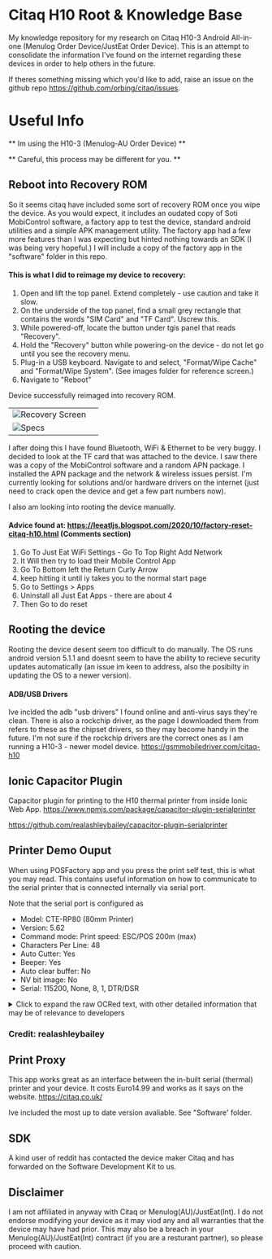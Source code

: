 # Citaq H10 Root & Knowledge Base

My knowledge repository for my research on Citaq H10-3 Android All-in-one (Menulog Order Device/JustEat Order Device). This is an attempt to consolidate the information I've found on the internet regarding these devices in order to help others in the future.

If theres something missing which you'd like to add, raise an issue on the github repo https://github.com/orbing/citaq/issues.


# Useful Info
** Im using the H10-3 (Menulog-AU Order Device) **

** Careful, this process may be different for you. **

## Reboot into Recovery ROM 
So it seems citaq have included some sort of recovery ROM once you wipe the device. As you would expect, it includes an oudated copy of Soti MobiControl software, a factory app to test the device, standard android utilities and a simple APK management utility. The factory app had a few more features than I was expecting but hinted nothing towards an SDK (I was being very hopeful.) I will include a copy of the factory app in the "software" folder in this repo.

#### This is what I did to reimage my device to recovery:

1. Open and lift the top panel. Extend completely - use caution and take it slow.
2. On the underside of the top panel, find a small grey rectangle that contains the words "SIM Card" and "TF Card". Uscrew this.
3. While powered-off, locate the button under tgis panel that reads "Recovery".
4. Hold the "Recovery" button while powering-on the device - do not let go until you see the recovery menu.
5. Plug-in a USB keyboard. Navigate to and select, "Format/Wipe Cache" and "Format/Wipe System". (See images folder for reference screen.)
6. Navigate to "Reboot"

Device successfully reimaged into recovery ROM.

|        |  |
| ------------- | -----:|
| ![Recovery Screen](/Images/H8aob5nm.jpg) |  |
| ![Specs](/Images/spec.png) | |

I after doing this I have found Bluetooth, WiFi & Ethernet to be very buggy. I decided to look at the TF card that was attached to the device. I saw there was a copy of the MobiControl software and a random APN package. I installed the APN package and the network & wireless issues persist. I'm currently looking for solutions and/or hardware drivers on the internet (just need to crack open the device and get a few part numbers now).

I also am looking into rooting the device manually.

####  Advice found at: https://leeatljs.blogspot.com/2020/10/factory-reset-citaq-h10.html (Comments section)
1. Go To Just Eat WiFi Settings - Go To Top Right Add Network
2. It Will then try to load their Mobile Control App
3. Go To Bottom left the Return Curly Arrow
4. keep hitting it until iy takes you to the normal start page
5. Go to Settings > Apps
6. Uninstall all Just Eat Apps - there are about 4
7. Then Go to do reset

## Rooting the device
Rooting the device desent seem too difficult to do manually. The OS runs android version 5.1.1 and doesnt seem to have the ability to recieve security updates automatically (an issue im keen to address, also the posibilty in updating the OS to a newer version). 

#### ADB/USB Drivers
Ive inclded the adb "usb drivers" I found online and anti-virus says they're clean. There is also a rockchip driver, as the page I downloaded them from refers to these as the chipset drivers, so they may become handy in the future. I'm not sure if the rockchip drivers are the correct ones as I am running a H10-3 - newer model device. https://gsmmobiledriver.com/citaq-h10

## Ionic Capacitor Plugin

Capacitor plugin for printing to the H10 thermal printer from inside Ionic Web App. 
https://www.npmjs.com/package/capacitor-plugin-serialprinter

https://github.com/realashleybailey/capacitor-plugin-serialprinter

## Printer Demo Ouput

When using POSFactory app and you press the print self test, this is what you may read.
This contains useful information on how to communicate to the serial printer that is connected internally via serial port.

Note that the serial port is configured as 

* Model: CTE-RP80 (80mm Printer)
* Version: 5.62
* Command mode: Print speed: ESC/POS 200m (max)
* Characters Per Line:       48
* Auto Cutter:               Yes
* Beeper:                    Yes
* Auto clear buffer:         No
* NV bit image:              No
* Serial:                    115200, None, 8, 1, DTR/DSR

<details>
<summary>Click to expand the raw OCRed text, with other detailed information that may be of relevance to developers</summary>
	
```
CTE-RP80 
80mm Printer

Version:                   5.62
Command mode: Print speed: ESC/POS 200m (max)
Characters Per Line:       48
Auto Cutter:               Yes
Beeper:                    Yes
Auto clear buffer:         No
NV bit image:              No
Serial:                    115200, None, 8, 1, DTR/DSR

Resident Character: 
	Alphanumeric
	GBK 中文字特集
	BIG5體中文字符集
	KSC5601

Chinese character mode:      No
International character set: U.S.A. 
Default code page:           page0
Character code table:
	page 0 (PC437:Standard-Europe)
	page 1 (Katakana)
	page 2 (PC850:Multilingual)
	page 3 (PC860:Portuguese)
	page 4 (PC863:Canadian French) 
	page 5 (PC865:Nordic)
	page 6 (West-Europe)
	page 7 (Greek)
	page 13 (PC857 Turkish)
	page 14 (PC737:Greek)
	page 15 (PC928:Greek)
	page 16 (WPC1252)
	page 17 (PC866:Cyrillic#2)
	page 18 (PC852:Latin2) 
	page 19 (PC858:Euro)
	page 21 (PC874)
	page 33 (WPC775: Baltic Rim)
	page 34 (PC855:Cyrillic)
	page 36 (PC862:Hebrew)
	page 37 (PC864: Arabic)
	page 41 (PC1098:Farsi)
	page 46 (WPC1251:Cyrillic)
	page 47 (WPC1253:Greek)
	page 48 (WPC1254:Turkish)
	page 49 (WPC1255:Hebrew)
	page 50 (WPC1256:Arabic)
	page 51 (WPC1257: Baltic Rim)
	page 74 (Gujarati)
	page 254 (UTF-8)
```

</details>

### Credit: realashleybailey

## Print Proxy

This app works great as an interface between the in-built serial (thermal) printer and your device. It costs Euro14.99 and works as it says on the website. https://citaq.co.uk/

Ive included the most up to date version avaliable. See "Software' folder.

## SDK
A kind user of reddit has contacted the device maker Citaq and has forwarded on the Software Development Kit to us.

## Disclaimer
I am not affiliated in anyway with Citaq or Menulog(AU)/JustEat(Int). I do not endorse modifying your device as it may viod any and all warranties that the device may have had prior. This may also be a breach in your Menulog(AU)/JustEat(Int) contract (if you are a resturant partner), so please proceed with caution.
